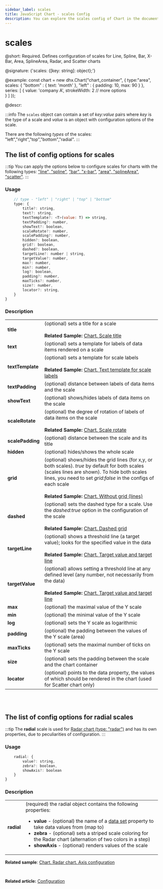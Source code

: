 ```yaml
---
sidebar_label: scales
title: JavaScript Chart - scales Config 
description: You can explore the scales config of Chart in the documentation of the DHTMLX JavaScript UI library. Browse developer guides and API reference, try out code examples and live demos, and download a free 30-day evaluation version of DHTMLX Suite.
---
```


# scales

@short: Required. Defines configuration of scales for Line, Spline, Bar, X-Bar, Area, SplineArea, Radar, and Scatter charts

@signature: {'scales: {[key: string]: object};'}

@example:
const chart = new dhx.Chart("chart_container", {
    type:"area",
    scales: {
    	"bottom" : {
    		text: 'month'
    	},
    	"left" : {
    		padding: 10,
    		max: 90
    	}
    },
    series: [
        {
           value: 'company A',
           strokeWidth: 2
           // more options   
        }
    ]
});

@descr:

:::info
The `scales` object can contain a set of *key:value* pairs where *key* is the type of a scale and *value* is an object with configuration options of the scale.

There are the following *types* of the scales: "left","right","top","bottom","radial".
:::

## The list of config options for scales

:::tip
You can apply the options below to configure scales for charts with the following types: 
["line", "spline"](chart/charts_overview.md#line-and-spline-chart), ["bar", "x-bar"](chart/charts_overview.md#bar-and-x-bar-chart), ["area", "splineArea"](chart/charts_overview.md#area-and-splinearea-chart), ["scatter"](chart/charts_overview.md#scatter-chart).
:::

### Usage

```javascript
	// type - "left" | "right" | "top" | "bottom"
	type: {
		title?: string,
		text?: string,
		textTemplate?: <T>(value: T) => string,
		textPadding?: number,
		showText?: boolean,
		scaleRotate?: number,
		scalePadding?: number,
		hidden?: boolean,
		grid?: boolean,
		dashed?: boolean,
		targetLine?: number | string,
		targetValue?: number,
		max?: number,
		min?: number,
		log?: boolean,
		padding?: number,
		maxTicks?: number,
		size?: number,
		locator?: string,
	}
}
```

### Description

<table>
	<tbody>
        <tr>
			<td><b>title</b></td>
			<td>(optional) sets a title for a scale <br/>
			<br><b>Related Sample: </b><a href="https://snippet.dhtmlx.com/5ir00fer" target="_blank">Chart. Scale title</a>
			</td>
		</tr>
		<tr>
			<td><b>text</b></td>
			<td>(optional) sets a template for labels of data items rendered on a scale</td>
		</tr>
		<tr>
			<td><b>textTemplate</b></td>
			<td>(optional) sets a template for scale labels <br/>
			<br><b>Related Sample: </b><a href="https://snippet.dhtmlx.com/nhm3438n" target="_blank">Chart. Text template for scale labels</a>
			</td>
		</tr>
		<tr>
			<td><b>textPadding</b></td>
			<td>(optional) distance between labels of data items and the scale</td>
		</tr>
		<tr>
			<td><b>showText</b></td>
			<td>(optional) shows/hides labels of data items on the scale</td>
		</tr>
		<tr>
			<td><b>scaleRotate</b></td>
			<td>(optional) the degree of rotation of labels of data items on the scale <br/>
			<br><b>Related Sample: </b><a href="https://snippet.dhtmlx.com/iw00fgl5" target="_blank">Chart. Scale rotate</a>
			</td>
		</tr>
		<tr>
			<td><b>scalePadding</b></td>
			<td>(optional) distance between the scale and its title</td>
		</tr>
		<tr>
			<td><b>hidden</b></td>
			<td>(optional) hides/shows the whole scale</td>
		</tr>
		<tr>
			<td><b>grid</b></td>
			<td>(optional) shows/hides the grid lines (for x,y, or both scales). <i>true</i> by default for both scales (scales lines are shown). To hide both scales lines, you need to set <i>grid:false</i> in the configs of each scale <br/> 
			<br><b>Related Sample: </b><a href="https://snippet.dhtmlx.com/leqdx9qr" target="_blank">Chart. Without grid (lines)</a>
			</td>
		</tr>
		<tr>
			<td><b>dashed</b></td>
			<td>(optional) sets the dashed type for a scale. Use the <i>dashed:true</i> option in the configuration of the scale <br/>
			<br><b>Related Sample: </b><a href="https://snippet.dhtmlx.com/gnj1xc3r" target="_blank">Chart. Dashed grid</a>
			</td>
		</tr>
		<tr>
			<td><b>targetLine</b></td>
			<td>(optional) shows a threshold line (a target value); looks for the specified value in the data <br/>
			<br><b>Related Sample: </b><a href="https://snippet.dhtmlx.com/28y4x1zd" target="_blank">Chart. Target value and target line</a>
			</td>
		</tr>
		<tr>
			<td><b>targetValue</b></td>
			<td>(optional) allows setting a threshold line at any defined level (any number, not necessarily from the data) <br/>
			<br><b>Related Sample: </b><a href="https://snippet.dhtmlx.com/28y4x1zd" target="_blank">Chart. Target value and target line</a>
			</td>
		</tr>
		<tr>
			<td><b>max</b></td>
			<td>(optional) the maximal value of the Y scale</td>
		</tr>
		<tr>
			<td><b>min</b></td>
			<td>(optional) the minimal value of the Y scale</td>
		</tr>
		<tr>
			<td><b>log</b></td>
			<td>(optional) sets the Y scale as logarithmic</td>
		</tr>
		<tr>
			<td><b>padding</b></td>
			<td>(optional) the padding between the values of the Y scale (area)</td>
		</tr>
		<tr>
			<td><b>maxTicks</b></td>
			<td>(optional) sets the maximal number of ticks on the Y scale</td>
		</tr>
		<tr>
			<td><b>size</b></td>
			<td>(optional) sets the padding between the scale and the chart container</td>
		</tr>
		<tr>
			<td><b>locator</b></td>
			<td>(optional) points to the data property, the values of which should be rendered in the chart (used for Scatter chart only)</td>
		</tr>
    </tbody>
</table>
<br><br>

## The list of config options for radial scales

:::tip
The **radial** scale is used for [Radar chart (type: "radar")](chart/charts_overview.md#radar-chart) and has its own properties, due to peculiarities of configuration.
:::

### Usage

```javascript
    radial: {
        value?: string,
		zebra?: boolean,
		showAxis?: boolean
    }
}
```

### Description

<table>
	<tbody>
       <tr>
			<td><b>radial</b></td>
			<td>(required) the radial object contains the following properties:
            	<ul>
                	<li><b>value</b> - (optional) the name of a <a href="../../data_loading#preparing-data-set">data set</a> property to take data values from (map to)</li>
                    <li><b>zebra</b> - (optional) sets a striped scale coloring for the Radar chart (alternation of two colors in a step)</li>
                    <li><b>showAxis</b> - (optional) renders values of the scale</li>
                </ul>
            </td>
		</tr>
    </tbody>
</table>

**Related sample**: [Chart. Radar chart. Axis configuration](https://snippet.dhtmlx.com/yksfvhhl)

<br>

**Related article:** [Configuration](chart/configuration_properties.md)
